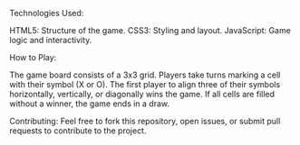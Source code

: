 Technologies Used:

HTML5: Structure of the game.
CSS3: Styling and layout.
JavaScript: Game logic and interactivity.

How to Play:

The game board consists of a 3x3 grid.
Players take turns marking a cell with their symbol (X or O).
The first player to align three of their symbols horizontally, vertically, or diagonally wins the game.
If all cells are filled without a winner, the game ends in a draw.

Contributing:
Feel free to fork this repository, open issues, or submit pull requests to contribute to the project.
